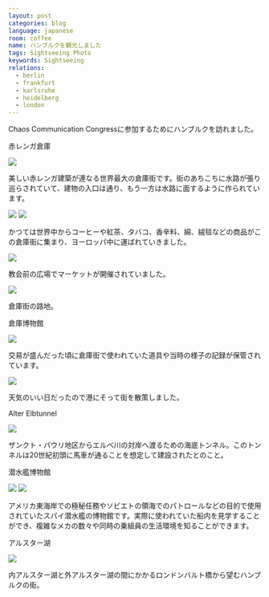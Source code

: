 ```yaml
---
layout: post
categories: blog
language: japanese
room: coffee
name: ハンブルクを観光しました
tags: Sightseeing Photo
keywords: Sightseeing
relations:
  - berlin
  - frankfurt
  - karlsruhe
  - heidelberg
  - london
---
```


Chaos Communication Congressに参加するためにハンブルクを訪れました。

<p class="injection-center">赤レンガ倉庫</p>

<img src="https://dl.dropboxusercontent.com/u/12208857/img/hamburg01.JPG" class="image-on-frame">

美しい赤レンガ建築が連なる世界最大の倉庫街です。街のあちこちに水路が張り巡らされていて、建物の入口は通り、もう一方は水路に面するように作られています。

<img src="https://dl.dropboxusercontent.com/u/12208857/img/hamburg02.JPG" class="image-on-frame">

<img src="https://dl.dropboxusercontent.com/u/12208857/img/hamburg03.JPG" class="image-on-frame">

かつては世界中からコーヒーや紅茶、タバコ、香辛料、綿、絨毯などの商品がこの倉庫街に集まり、ヨーロッパ中に運ばれていきました。

<img src="https://dl.dropboxusercontent.com/u/12208857/img/hamburg04.JPG" class="image-on-frame">

教会前の広場でマーケットが開催されていました。

<img src="https://dl.dropboxusercontent.com/u/12208857/img/hamburg05.JPG" class="image-on-frame">

倉庫街の路地。

<p class="injection-center">倉庫博物館</p>

<img src="https://dl.dropboxusercontent.com/u/12208857/img/hamburg06.JPG" class="image-on-frame">

交易が盛んだった頃に倉庫街で使われていた道具や当時の様子の記録が保管されています。

<img src="https://dl.dropboxusercontent.com/u/12208857/img/hamburg11.JPG" class="image-on-frame">

天気のいい日だったので港にそって街を散策しました。

<p class="injection-center">Alter Elbtunnel</p>

<img src="https://dl.dropboxusercontent.com/u/12208857/img/hamburg12.JPG" class="image-on-frame">

ザンクト・パウリ地区からエルベ川の対岸へ渡るための海底トンネル。このトンネルは20世紀初頭に馬車が通ることを想定して建設されたとのこと。

<p class="injection-center">潜水艦博物館</p>

<img src="https://dl.dropboxusercontent.com/u/12208857/img/hamburg13.JPG" class="image-on-frame">

<img src="https://dl.dropboxusercontent.com/u/12208857/img/hamburg14.JPG" class="image-on-frame">

アメリカ東海岸での極秘任務やソビエトの領海でのパトロールなどの目的で使用されていたスパイ潜水艦の博物館です。実際に使われていた船内を見学することができ、複雑なメカの数々や同時の乗組員の生活環境を知ることができます。

<p class="injection-center">アルスター湖</p>

<img src="https://dl.dropboxusercontent.com/u/12208857/img/hamburg21.JPG" class="image-on-frame">

内アルスター湖と外アルスター湖の間にかかるロンドンバルト橋から望むハンブルクの街。
